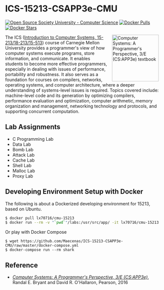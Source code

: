 # ICS-15213-CSAPP3e-CMU

[![Open Source Society University - Computer Science](https://img.shields.io/badge/OSSU-computer--science-blue.svg)](https://github.com/ossu/computer-science)
[![Docker Pulls](https://img.shields.io/docker/pulls/lx70716/cmu-15213.svg)](http://hub.docker.com/r/lx70716/cmu-15213)
[![Docker Stars](https://img.shields.io/docker/stars/lx70716/cmu-15213.svg)](http://hub.docker.com/r/lx70716/cmu-15213)

<img src="http://csapp.cs.cmu.edu/3e/images/csapp3e-cover.jpg" align=right hspace=10 width=150 alt = "Computer Systems: A Programmer's Perspective, 3/E (CS:APP3e) textbook">

The ICS ([Introduction to Computer Systems, 15-213/18-213/15-513](https://www.cs.cmu.edu/~213/)) course of Carnegie Mellon University provides a programmer's view of how computer systems execute programs, store information, and communicate. It enables students to become more effective programmers, especially in dealing with issues of performance, portability and robustness. It also serves as a foundation for courses on compilers, networks, operating systems, and computer architecture, where a deeper understanding of systems-level issues is required. Topics covered include: machine-level code and its generation by optimizing compilers, performance evaluation and optimization, computer arithmetic, memory organization and management, networking technology and protocols, and supporting concurrent computation.

## Lab Assignments

- C Programming Lab
- Data Lab
- Bomb Lab
- Attack Lab
- Cache Lab
- Shell Lab
- Malloc Lab
- Proxy Lab

## Developing Environment Setup with Docker

The following is about a Dockerized developing environment for 15213, based on Ubuntu.

```bash
$ docker pull lx70716/cmu-15213
$ docker run --rm -v "`pwd`"/labs:/usr/src/app/ -it lx70716/cmu-15213
```

Or play with Docker Compose

```
$ wget https://github.com/Maecenas/ICS-15213-CSAPP3e-CMU/raw/master/docker-compose.yml
$ docker-compose run --rm shark
```

## Reference

- [_Computer Systems: A Programmer's Perspective, 3/E (CS:APP3e)_](http://csapp.cs.cmu.edu/), Randal E. Bryant and David R. O'Hallaron, Pearson, 2016

